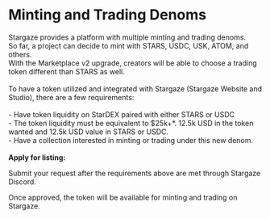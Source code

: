 # Minting and Trading Denoms

Stargaze provides a platform with multiple minting and trading denoms. \
So far, a project can decide to mint with STARS, USDC, USK, ATOM, and others.\
With the Marketplace v2 upgrade, creators will be able to choose a trading token different than STARS as well.\
\
To have a token utilized and integrated with Stargaze (Stargaze Website and Studio), there are a few requirements:\
\
\- Have token liquidity on StarDEX paired with either STARS or USDC\
\- The token liquidity must be equivalent to $25k+\*. 12.5k USD in the token wanted and 12.5k USD value in STARS or USDC.\
\- Have a collection interested in minting or trading under this new denom.\
\
**Apply for listing:**&#x20;

Submit your request after the requirements above are met through Stargaze Discord.

Once approved, the token will be available for minting and trading on Stargaze.
